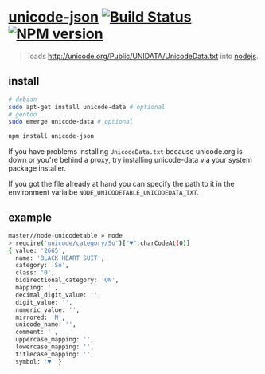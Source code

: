 # [unicode-json](https://github.com/Zertz/unicode-json) [![Build Status](https://travis-ci.org/Zertz/unicode-json.svg?branch=master)](https://travis-ci.org/Zertz/unicode-json) [![NPM version](https://badge.fury.io/js/unicode-json.png)](http://badge.fury.io/js/unicode-json)

> loads http://unicode.org/Public/UNIDATA/UnicodeData.txt into [nodejs](http://nodejs.org).

## install

```bash
# debian
sudo apt-get install unicode-data # optional
# gentoo
sudo emerge unicode-data # optional

npm install unicode-json
```

If you have problems installing `UnicodeData.txt` because unicode.org is down or you're behind a proxy, try installing unicode-data via your system package installer.

If you got the file already at hand you can specify the path to it in the environment varialbe `NODE_UNICODETABLE_UNICODEDATA_TXT`.

## example

```bash
master//node-unicodetable » node
> require('unicode/category/So')["♥".charCodeAt(0)]
{ value: '2665',
  name: 'BLACK HEART SUIT',
  category: 'So',
  class: '0',
  bidirectional_category: 'ON',
  mapping: '',
  decimal_digit_value: '',
  digit_value: '',
  numeric_value: '',
  mirrored: 'N',
  unicode_name: '',
  comment: '',
  uppercase_mapping: '',
  lowercase_mapping: '',
  titlecase_mapping: '',
  symbol: '♥' }
```
